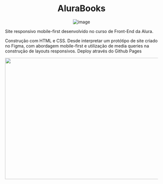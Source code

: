 <h1 align="center"> AluraBooks </h1>

<div align="center">
  
![image](https://github.com/garrrcia/AluraBooks/assets/64616918/eb9448fe-9590-4c42-996f-11048bef00f4)

</div>

<p>Site responsivo mobile-first desenvolvido no curso de Front-End da Alura.</p>
<p>Construção com HTML e CSS. Desde interpretar um protótipo de site criado no Figma, com abordagem mobile-first e utilização de media queries na construção de layouts responsivos. Deploy através do Github Pages</p>
<div align="center">
  <img src="https://github.com/garrrcia/AluraBooks/assets/64616918/100e10d9-b076-46ee-91a3-731822ac8fbd" width="800" height="400">
</div>



